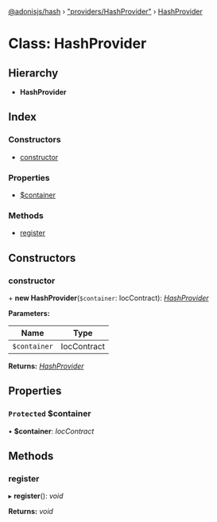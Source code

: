 [@adonisjs/hash](../README.md) › ["providers/HashProvider"](../modules/_providers_hashprovider_.md) › [HashProvider](_providers_hashprovider_.hashprovider.md)

# Class: HashProvider

## Hierarchy

* **HashProvider**

## Index

### Constructors

* [constructor](_providers_hashprovider_.hashprovider.md#constructor)

### Properties

* [$container](_providers_hashprovider_.hashprovider.md#protected-container)

### Methods

* [register](_providers_hashprovider_.hashprovider.md#register)

## Constructors

###  constructor

\+ **new HashProvider**(`$container`: IocContract): *[HashProvider](_providers_hashprovider_.hashprovider.md)*

**Parameters:**

Name | Type |
------ | ------ |
`$container` | IocContract |

**Returns:** *[HashProvider](_providers_hashprovider_.hashprovider.md)*

## Properties

### `Protected` $container

• **$container**: *IocContract*

## Methods

###  register

▸ **register**(): *void*

**Returns:** *void*
